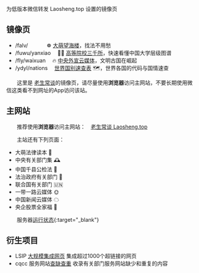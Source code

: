 <!-- # wx 同名标题会被合并 -->

为低版本微信转发 Laosheng.top 设置的镜像页

镜像页
------

*	/falv/　 　	　☸️ [大萌望海楼](falv/fahai)，找法不用愁
*	/fuwu/yanxiao	　👨‍🎓 [高等院校三千所](fuwu/yuanxiao)，快速看懂中国大学层级图谱
*	/fly/waixuan	　🔥 [中央外宣云媒体](fly/waixuan)，文明古国在崛起
*	/ydyl/nations	　[世界国别速查表](ydyl/nations) 🗺，世界各国的代码与国情速查
<!-- *	/fuwu/jujia	　[新冠居家指引](fuwu/jujia)文件速查，中医药康复治疗方法😷 -->

　　这里是 [老生常谈](https://Laosheng.top)的镜像页，请尽量使用**浏览器**访问主网站，不要长期使用微信这类看不到网址的App访问该站。


主网站
------

　　推荐使用**浏览器**访问主网站：　[老生常谈	Laosheng.top](https://laosheng.top)

　　主站还有下列页面：

*	大萌法律读本 💎
*	中央有关部门集 🕰
*	中国千县公检法 📑
*	法治政府有关部门 🏢
*	联合国有关部门 🇺🇳
*	一带一路云媒体 🌞
*	中国新闻云媒体 ☁
*	央企股票全家福 🧧

　　服务器[运行状态](https://www.githubstatus.com){:target="_blank"}


衍生项目
--------

*	LSIP [大规模集成网页](https://diamonwoo.github.io/LSIP ) 集成超过1000个超链接的网页
*	cqcc 服务网站[查缺查重](https://diamonwoo.github.io/cqcc ) 收录有关部门服务网站缺少和重复的内容
